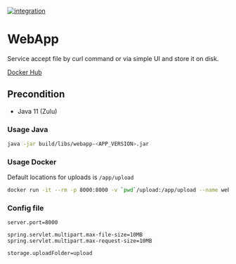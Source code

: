 [![integration](https://github.com/to4kin/webapp/actions/workflows/integration.yml/badge.svg?branch=master)](https://github.com/to4kin/webapp/actions/workflows/integration.yml)

# WebApp

Service accept file by curl command or via simple UI and store it on disk.

[Docker Hub](https://github.com/to4kin/webapp)

## Precondition

* Java 11 (Zulu)

### Usage Java

```bash
java -jar build/libs/webapp-<APP_VERSION>.jar
```

### Usage Docker

Default locations for uploads is `/app/upload`

```bash
docker run -it --rm -p 8000:8000 -v `pwd`/upload:/app/upload --name webapp to4kin/webapp:latest
```

### Config file

```properties
server.port=8000

spring.servlet.multipart.max-file-size=10MB
spring.servlet.multipart.max-request-size=10MB

storage.uploadFolder=upload
```
